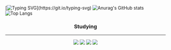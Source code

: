 [![Typing SVG](https://readme-typing-svg.demolab.com/?lines=Coding+Is+Suicide!;Coding+Is+Suicide!)](https://git.io/typing-svg)
![Anurag's GitHub stats](https://github-readme-stats.vercel.app/api?username=jeong8537&show_icons=true&theme=dark)
![Top Langs](https://github-readme-stats.vercel.app/api/top-langs/?username=jeong8537&layout=compact&theme=dark)


<h3 align="center">Studying</h3>
<hr>
<div align="center">
  <img src="https://img.shields.io/badge/Python-3776AB?style=for-the-badge&logo=Python&logoColor=white">
  <img src="https://img.shields.io/badge/Git-F05032?style=for-the-badge&logo=Git&logoColor=white">
  <img src="https://img.shields.io/badge/GitHub-181717?style=for-the-badge&logo=GitHub&logoColor=white">
  <img src="https://img.shields.io/badge/Rust-000000?style=for-the-badge&logo=Rust&logoColor=white">
</div>
